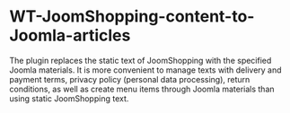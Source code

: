 # WT-JoomShopping-content-to-Joomla-articles
The plugin replaces the static text of JoomShopping with the specified Joomla materials. It is more convenient to manage texts with delivery and payment terms, privacy policy (personal data processing), return conditions, as well as create menu items through Joomla materials than using static JoomShopping text.